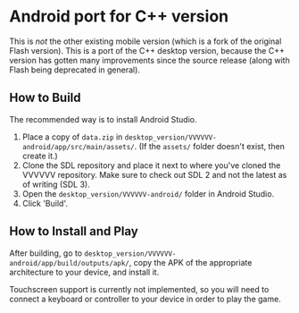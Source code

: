 Android port for C++ version
============================

This is _not_ the other existing mobile version (which is a fork of the original Flash
version). This is a port of the C++ desktop version, because the C++ version has gotten
many improvements since the source release (along with Flash being deprecated in
general).

How to Build
------------

The recommended way is to install Android Studio.

1. Place a copy of `data.zip` in `desktop_version/VVVVVV-android/app/src/main/assets/`.
   (If the `assets/` folder doesn't exist, then create it.)
2. Clone the SDL repository and place it next to where you've cloned the VVVVVV
   repository. Make sure to check out SDL 2 and not the latest as of writing (SDL 3).
3. Open the `desktop_version/VVVVVV-android/` folder in Android Studio.
4. Click 'Build'.

How to Install and Play
-----------------------

After building, go to `desktop_version/VVVVVV-android/app/build/outputs/apk/`, copy the
APK of the appropriate architecture to your device, and install it.

Touchscreen support is currently not implemented, so you will need to connect a keyboard
or controller to your device in order to play the game.
